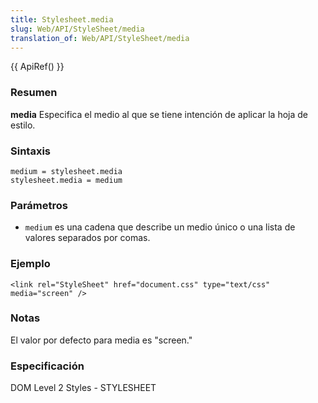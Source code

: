```yaml
---
title: Stylesheet.media
slug: Web/API/StyleSheet/media
translation_of: Web/API/StyleSheet/media
---
```


{{ ApiRef() }}

### Resumen

**media** Especifica el medio al que se tiene intención de aplicar la hoja de estilo.

### Sintaxis

```
medium = stylesheet.media
stylesheet.media = medium
```

### Parámetros

- `medium` es una cadena que describe un medio único o una lista de valores separados por comas.

### Ejemplo

```
<link rel="StyleSheet" href="document.css" type="text/css" media="screen" />
```

### Notas

El valor por defecto para media es "screen."

### Especificación

DOM Level 2 Styles - STYLESHEET

